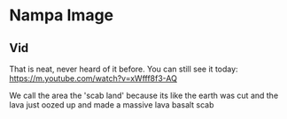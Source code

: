 # Nampa Image

## Vid

That is neat, never heard of it before. You can still see it today: https://m.youtube.com/watch?v=xWfff8f3-AQ

We call the area the 'scab land' because its like the earth was cut and the lava just oozed up and made a massive lava basalt scab